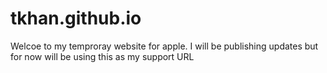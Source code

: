 # tkhan.github.io
Welcoe to my temproray website for apple. I will be publishing updates but for now will be using this as my support URL
